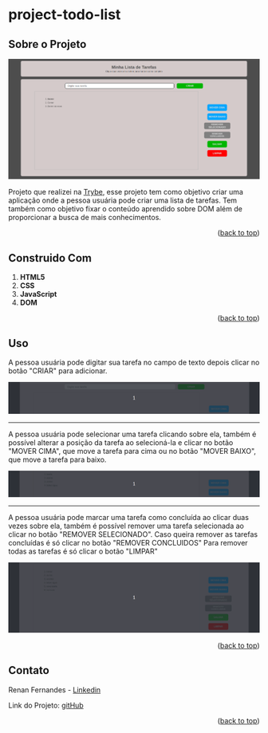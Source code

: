 <a name="readme-top"></a>
# project-todo-list

## Sobre o Projeto

![Todo List Screen Shot](./projectImage.png)

Projeto que realizei na [Trybe](https://github.com/tryber), esse projeto tem como objetivo criar uma aplicação onde  a pessoa usuária pode criar uma lista de tarefas. Tem também como objetivo fixar o conteúdo aprendido sobre DOM além de proporcionar a busca de mais conhecimentos.

<p align="right">(<a href="#readme-top">back to top</a>)</p>

## Construido Com
 1. **HTML5**
 2. **CSS**
 3. **JavaScript**
 4. **DOM**

<p align="right">(<a href="#readme-top">back to top</a>)</p>

## Uso
 
 A pessoa usuária pode digitar sua tarefa no campo de texto depois clicar no botão "CRIAR" para adicionar.
 
![Todo List Gif](./addTask.gif)

<hr>

A pessoa usuária pode selecionar uma tarefa clicando sobre ela, também é possível alterar a posição da tarefa ao selecioná-la e clicar no botão "MOVER CIMA", que move a tarefa para cima ou no botão "MOVER BAIXO", que move a tarefa para baixo.

![Todo List Gif](./moveTask.gif)

<hr>

A pessoa usuária pode marcar uma tarefa como concluída ao clicar duas vezes sobre ela, também é possível remover uma tarefa selecionada ao clicar no botão "REMOVER SELECIONADO".
Caso queira remover as tarefas concluídas é só clicar no botão "REMOVER CONCLUIDOS"
Para remover todas as tarefas é só clicar o botão "LIMPAR"

![Todo List Gif](./removeTask.gif)



<p align="right">(<a href="#readme-top">back to top</a>)</p>

## Contato

Renan Fernandes - [Linkedin](https://www.linkedin.com/in/orenanfernandes/)

Link do Projeto: [gitHub](https://github.com/RenanFernandess/project-todo-list)

<p align="right">(<a href="#readme-top">back to top</a>)</p>
